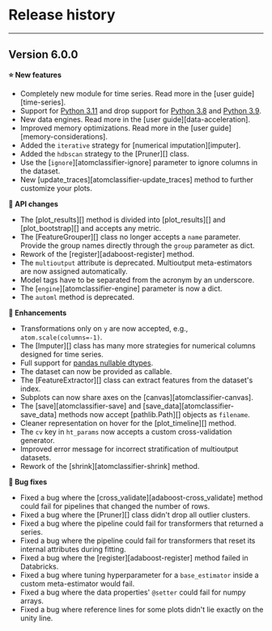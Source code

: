 # Release history
-----------------

<a name="v600"></a>
## Version 6.0.0

**:star: New features**

* Completely new module for time series. Read more in the [user guide][time-series].
* Support for [Python 3.11](https://www.python.org/downloads/release/python-3110/) and drop support for [Python 3.8](https://www.python.org/downloads/release/python-380/)
  and [Python 3.9](ttps://www.python.org/downloads/release/python-390/).
* New data engines. Read more in the [user guide][data-acceleration].
* Improved memory optimizations. Read more in the [user guide][memory-considerations].
* Added the `iterative` strategy for [numerical imputation][imputer].
* Added the `hdbscan` strategy to the [Pruner][] class.
* Use the [`ignore`][atomclassifier-ignore] parameter to ignore columns in the dataset.
* New [update_traces][atomclassifier-update_traces] method to further customize your plots.

**:pencil: API changes**

* The [plot_results][] method is divided into [plot_results][] and [plot_bootstrap][]
  and accepts any metric.
* The [FeatureGrouper][] class no longer accepts a `name` parameter. Provide
  the group names directly through the `group` parameter as dict.
* Rework of the [register][adaboost-register] method.
* The `multioutput` attribute is deprecated. Multioutput meta-estimators are
  now assigned automatically.
* Model tags have to be separated from the acronym by an underscore.
* The [`engine`][atomclassifier-engine] parameter is now a dict.
* The `automl` method is deprecated.

**:rocket: Enhancements**

* Transformations only on `y` are now accepted, e.g., `atom.scale(columns=-1)`.
* The [Imputer][] class has many more strategies for numerical columns designed
  for time series.
* Full support for [pandas nullable dtypes](https://pandas.pydata.org/docs/user_guide/integer_na.html).
* The dataset can now be provided as callable.
* The [FeatureExtractor][] class can extract features from the dataset's index.
* Subplots can now share axes on the [canvas][atomclassifier-canvas].
* The [save][atomclassifier-save] and [save_data][atomclassifier-save_data]
  methods now accept [pathlib.Path][] objects as `filename`.
* Cleaner representation on hover for the [plot_timeline][] method.
* The `cv` key in `ht_params` now accepts a custom cross-validation generator.
* Improved error message for incorrect stratification of multioutput datasets.
* Rework of the [shrink][atomclassifier-shrink] method.

**:bug: Bug fixes**

* Fixed a bug where the [cross_validate][adaboost-cross_validate] method could
  fail for pipelines that changed the number of rows.
* Fixed a bug where the [Pruner][] class didn't drop all outlier clusters.
* Fixed a bug where the pipeline could fail for transformers that returned a
  series.
* Fixed a bug where the pipeline could fail for transformers that reset its
  internal attributes during fitting.
* Fixed a bug where the [register][adaboost-register] method failed in Databricks.
* Fixed a bug where tuning hyperparameter for a `base_estimator` inside a custom
  meta-estimator would fail.
* Fixed a bug where the data properties' `@setter` could fail for numpy arrays.
* Fixed a bug where reference lines for some plots didn't lie exactly on the unity line.
